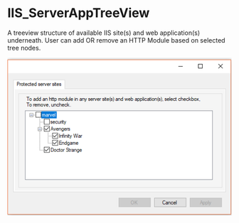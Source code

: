 # IIS_ServerAppTreeView
A treeview structure of available IIS site(s) and web application(s) underneath. User can add OR remove an HTTP Module based on selected tree nodes.

<img src="/Src/TreeView/TreeView.PNG" alt="Treeview"/>
